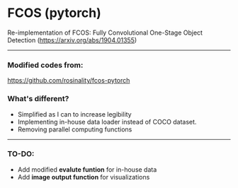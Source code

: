 # FCOS (pytorch)
Re-implementation of FCOS: Fully Convolutional One-Stage Object Detection (https://arxiv.org/abs/1904.01355)

---
### Modified codes from:  
https://github.com/rosinality/fcos-pytorch

### What's different?
- Simplified as I can to increase legibility  
- Implementing in-house data loader instead of COCO dataset.
- Removing parallel computing functions
---
### TO-DO:  
- Add modified **evalute funtion** for in-house data  
- Add **image output function** for visualizations
